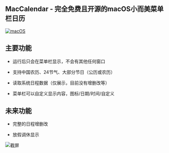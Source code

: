 MacCalendar - 完全免费且开源的macOS小而美菜单栏日历
---
[![macOS](https://img.shields.io/badge/macOS-14.0+-green.svg)](https://github.com/bylinxx/MacCalendar/releases/latest)

主要功能
---
- 运行后只会在菜单栏显示，不会有其他任何窗口

- 支持中国农历、24节气、大部分节日（公历或农历）

- 读取系统日程数据（仅展示，目前没有增删改等）

- 菜单栏可以自定义显示内容，图标/日期/时间/自定义

未来功能
---
- 完整的日程增删改

- 放假调休显示

![截屏](https://github.com/user-attachments/assets/5a2185bb-9881-401f-8c3d-63692e582ab1)
